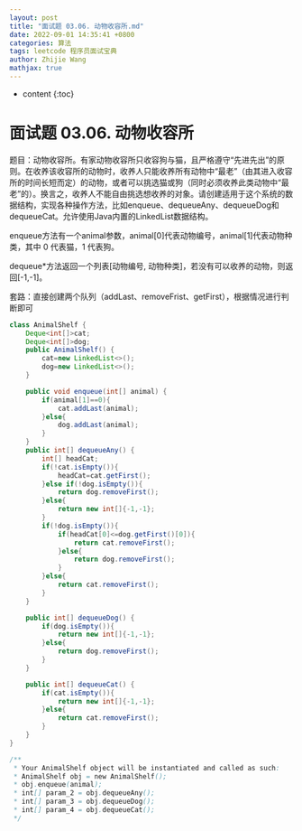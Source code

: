 ```yaml
---
layout: post
title: "面试题 03.06. 动物收容所.md"
date: 2022-09-01 14:35:41 +0800
categories: 算法
tags: leetcode 程序员面试宝典
author: Zhijie Wang
mathjax: true
---
```



* content
{:toc}














# 面试题 03.06. 动物收容所

题目：动物收容所。有家动物收容所只收容狗与猫，且严格遵守“先进先出”的原则。在收养该收容所的动物时，收养人只能收养所有动物中“最老”（由其进入收容所的时间长短而定）的动物，或者可以挑选猫或狗（同时必须收养此类动物中“最老”的）。换言之，收养人不能自由挑选想收养的对象。请创建适用于这个系统的数据结构，实现各种操作方法，比如enqueue、dequeueAny、dequeueDog和dequeueCat。允许使用Java内置的LinkedList数据结构。

enqueue方法有一个animal参数，animal[0]代表动物编号，animal[1]代表动物种类，其中 0 代表猫，1 代表狗。

dequeue*方法返回一个列表[动物编号, 动物种类]，若没有可以收养的动物，则返回[-1,-1]。



套路：直接创建两个队列（addLast、removeFrist、getFirst），根据情况进行判断即可

```java
class AnimalShelf {
    Deque<int[]>cat;
    Deque<int[]>dog;
    public AnimalShelf() {
        cat=new LinkedList<>();
        dog=new LinkedList<>();
    }

    public void enqueue(int[] animal) {
        if(animal[1]==0){
            cat.addLast(animal);
        }else{
            dog.addLast(animal);
        }
    }
    public int[] dequeueAny() {
        int[] headCat;
        if(!cat.isEmpty()){
            headCat=cat.getFirst();
        }else if(!dog.isEmpty()){
            return dog.removeFirst();
        }else{
            return new int[]{-1,-1};
        }
        if(!dog.isEmpty()){
            if(headCat[0]<=dog.getFirst()[0]){
                return cat.removeFirst();
            }else{
                return dog.removeFirst();
            }
        }else{
            return cat.removeFirst();
        }
    }

    public int[] dequeueDog() {
        if(dog.isEmpty()){
            return new int[]{-1,-1};
        }else{
            return dog.removeFirst();
        }
    }

    public int[] dequeueCat() {
        if(cat.isEmpty()){
            return new int[]{-1,-1};
        }else{
            return cat.removeFirst();
        }
    }
}

/**
 * Your AnimalShelf object will be instantiated and called as such:
 * AnimalShelf obj = new AnimalShelf();
 * obj.enqueue(animal);
 * int[] param_2 = obj.dequeueAny();
 * int[] param_3 = obj.dequeueDog();
 * int[] param_4 = obj.dequeueCat();
 */
```
